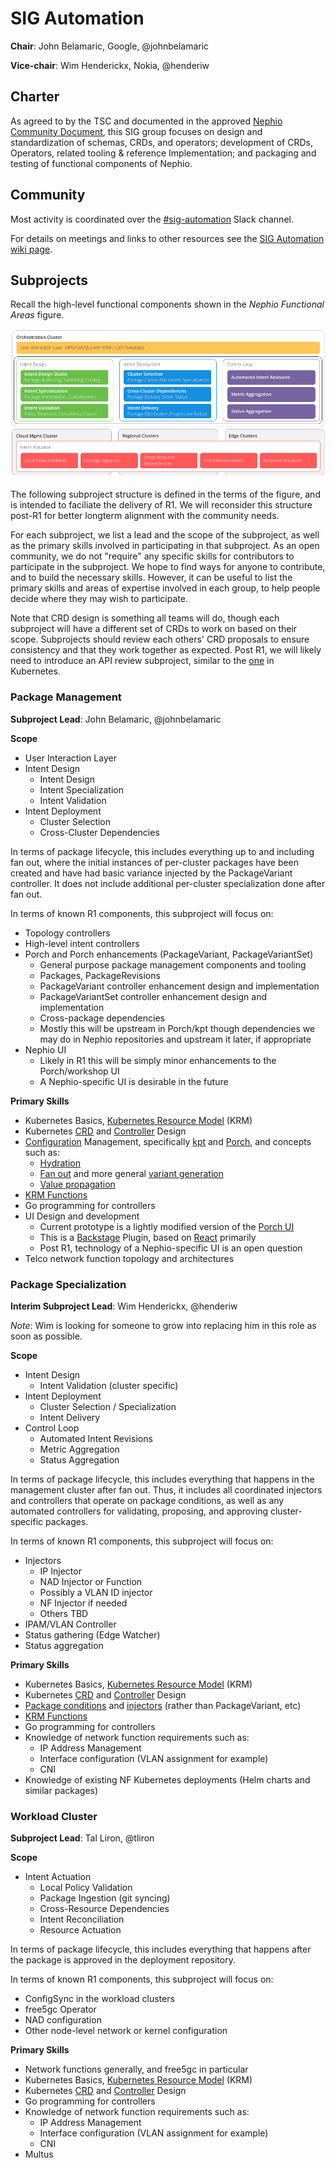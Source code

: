# SIG Automation
**Chair**: John Belamaric, Google, @johnbelamaric

**Vice-chair**: Wim Henderickx, Nokia, @henderiw

## Charter

As agreed to by the TSC and documented in the approved [Nephio Community
Document](https://docs.google.com/document/d/1agsjCN3aCjgPftO8AL4sCkv3Dp2ZRZ82-ikuVHAJTL8/edit?usp=sharing),
this SIG group focuses on design and standardization of schemas, CRDs, and operators; development of CRDs, Operators, related tooling & reference Implementation; and packaging and testing of functional components of Nephio.

## Community

Most activity is coordinated over the [#sig-automation](https://nephio.slack.com/archives/C03MB5GRATS)
Slack channel.

For details on meetings and links to other resources see the [SIG Automation
wiki page](https://wiki.nephio.org/display/HOME/SIG+Automation).

## Subprojects

Recall the high-level functional components shown in the *Nephio Functional
Areas* figure.

![Nephio Functional Areas](../Nephio-Functional-Areas.png)

The following subproject structure is defined in the terms of the figure, and
is intended to faciliate the delivery of R1. We will reconsider this structure
post-R1 for better longterm alignment with the community needs.

For each subproject, we list a lead and the scope of the subproject, as well as
the primary skills involved in participating in that subproject. As an open
community, we do not "require" any specific skills for contributors to
participate in the subproject. We hope to find ways for anyone to contribute,
and to build the necessary skills. However, it can be useful to list the primary
skills and areas of expertise involved in each group, to help people decide
where they may wish to participate.

Note that CRD design is something all teams will do, though each subproject will
have a different set of CRDs to work on based on their scope. Subprojects should
review each others' CRD proposals to ensure consistency and that they work
together as expected. Post R1, we will likely need to introduce an API review
subproject, similar to the
[one](https://github.com/kubernetes/community/tree/master/sig-architecture#architecture-and-api-governance-1)
in Kubernetes.

### Package Management
**Subproject Lead**: John Belamaric, @johnbelamaric

**Scope**
- User Interaction Layer
- Intent Design
  - Intent Design
  - Intent Specialization
  - Intent Validation
- Intent Deployment
  - Cluster Selection
  - Cross-Cluster Dependencies

In terms of package lifecycle, this includes everything up to and including fan
out, where the initial instances of per-cluster packages have been created and
have had basic variance injected by the PackageVariant controller. It does not
include additional per-cluster specialization done after fan out.

In terms of known R1 components, this subproject will focus on:
- Topology controllers
- High-level intent controllers
- Porch and Porch enhancements (PackageVariant, PackageVariantSet)
  - General purpose package management components and tooling
  - Packages, PackageRevisions
  - PackageVariant controller enhancement design and implementation
  - PackageVariantSet controller enhancement design and implementation
  - Cross-package dependencies
  - Mostly this will be upstream in Porch/kpt though dependencies we may do in
    Nephio repositories and upstream it later, if appropriate
- Nephio UI
  - Likely in R1 this will be simply minor enhancements to the Porch/workshop UI
  - A Nephio-specific UI is desirable in the future

**Primary Skills**
- Kubernetes Basics, [Kubernetes Resource Model](https://github.com/nephio-project/docs/blob/main/glossary.md#kubernetes-resource-model) (KRM)
- Kubernetes [CRD](https://github.com/nephio-project/docs/blob/main/glossary.md#custom-resource-definition) and
  [Controller](https://github.com/nephio-project/docs/blob/main/glossary.md#controller) Design
- [Configuration](https://github.com/nephio-project/docs/blob/main/glossary.md#configuration) Management, specifically [kpt](https://github.com/nephio-project/docs/blob/main/glossary.md#kpt) and [Porch](https://github.com/nephio-project/docs/blob/main/glossary.md#porch), and concepts such as:
  - [Hydration](https://github.com/nephio-project/docs/blob/main/glossary.md#hydration)
  - [Fan out](https://github.com/nephio-project/docs/blob/main/glossary.md#fanout) and more general [variant generation](https://github.com/nephio-project/docs/blob/main/glossary.md#variant-generation)
  - [Value propagation](https://github.com/nephio-project/docs/blob/main/glossary.md#value-propagation)
- [KRM
  Functions](https://github.com/nephio-project/docs/blob/main/glossary.md#krm-function)
- Go programming for controllers
- UI Design and development
  - Current prototype is a lightly modified version of the [Porch
    UI](https://github.com/GoogleContainerTools/kpt-backstage-plugins)
  - This is a [Backstage](https://backstage.io) Plugin, based on
    [React](https://reactjs.org/) primarily
  - Post R1, technology of a Nephio-specific UI is an open question
- Telco network function topology and architectures

### Package Specialization
**Interim Subproject Lead**: Wim Henderickx, @henderiw

*Note*: Wim is looking for someone to grow into replacing him in this role
as soon as possible.

**Scope**
- Intent Design
  - Intent Validation (cluster specific)
- Intent Deployment
  - Cluster Selection / Specialization
  - Intent Delivery
- Control Loop
  - Automated Intent Revisions
  - Metric Aggregation
  - Status Aggregation

In terms of package lifecycle, this includes everything that happens in the
management cluster after fan out. Thus, it includes all coordinated injectors
and controllers that operate on package conditions, as well as any automated
controllers for validating, proposing, and approving cluster-specific packages.

In terms of known R1 components, this subproject will focus on:
- Injectors
  - IP Injector
  - NAD Injector or Function
  - Possibly a VLAN ID injector
  - NF Injector if needed
  - Others TBD
- IPAM/VLAN Controller
- Status gathering (Edge Watcher)
- Status aggregation

**Primary Skills**
- Kubernetes Basics, [Kubernetes Resource Model](https://github.com/nephio-project/docs/blob/main/glossary.md#kubernetes-resource-model) (KRM)
- Kubernetes [CRD](https://github.com/nephio-project/docs/blob/main/glossary.md#custom-resource-definition) and
  [Controller](https://github.com/nephio-project/docs/blob/main/glossary.md#controller) Design
- [Package conditions](https://github.com/nephio-project/docs/blob/main/glossary.md#package-condition) and [injectors](https://github.com/nephio-project/docs/blob/main/glossary.md#injector) (rather than PackageVariant, etc)
- [KRM
  Functions](https://github.com/nephio-project/docs/blob/main/glossary.md#krm-function)
- Go programming for controllers
- Knowledge of network function requirements such as:
  - IP Address Management
  - Interface configuration (VLAN assignment for example)
  - CNI
- Knowledge of existing NF Kubernetes deployments (Helm charts and similar packages)

### Workload Cluster
**Subproject Lead**: Tal Liron, @tliron

**Scope**
- Intent Actuation
  - Local Policy Validation
  - Package Ingestion (git syncing)
  - Cross-Resource Dependencies
  - Intent Reconciliation
  - Resource Actuation

In terms of package lifecycle, this includes everything that happens after the
package is approved in the deployment repository.

In terms of known R1 components, this subproject will focus on:
- ConfigSync in the workload clusters
- free5gc Operator
- NAD configuration
- Other node-level network or kernel configuration

**Primary Skills**
- Network functions generally, and free5gc in particular
- Kubernetes Basics, [Kubernetes Resource Model](https://github.com/nephio-project/docs/blob/main/glossary.md#kubernetes-resource-model) (KRM)
- Kubernetes [CRD](https://github.com/nephio-project/docs/blob/main/glossary.md#custom-resource-definition) and
  [Controller](https://github.com/nephio-project/docs/blob/main/glossary.md#controller) Design
- Go programming for controllers
- Knowledge of network function requirements such as:
  - IP Address Management
  - Interface configuration (VLAN assignment for example)
  - CNI
- Multus
